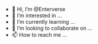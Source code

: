 - 👋 Hi, I’m @Enterverse
- 👀 I’m interested in ...
- 🌱 I’m currently learning ...
- 💞️ I’m looking to collaborate on ...
- 📫 How to reach me ...

<!---
Enterverse/Enterverse is a ✨ special ✨ repository because its `README.md` (this file) appears on your GitHub profile.
You can click the Preview link to take a look at your changes.
--->
